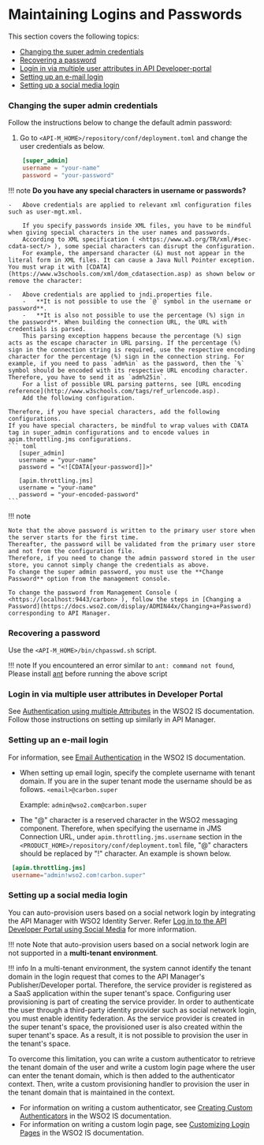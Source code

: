# Maintaining Logins and Passwords

This section covers the following topics:

-   [Changing the super admin credentials](#changing-the-super-admin-credentials)
-   [Recovering a password](#recovering-a-password)
-   [Login in via multiple user attributes in API Developer-portal](#login-in-via-multiple-user-attributes-in-developer-portal)
-   [Setting up an e-mail login](#login-in-via-multiple-user-attributes-in-developer-portal)
-   [Setting up a social media login](#setting-up-a-social-media-login)

### Changing the super admin credentials

Follow the instructions below to change the default admin password:

1.  Go to `<API-M_HOME>/repository/conf/deployment.toml` and change the user credentials as below.

   ``` toml
       [super_admin]
       username = "your-name"
       password = "your-password"
   ```
  
!!! note
    **Do you have any special characters in username or passwords?**
    
    -   Above credentials are applied to relevant xml configuration files such as user-mgt.xml.
    
        If you specify passwords inside XML files, you have to be mindful when giving special characters in the user names and passwords.
        According to XML specification ( <https://www.w3.org/TR/xml/#sec-cdata-sect/> ), some special characters can disrupt the configuration.
        For example, the ampersand character (&) must not appear in the literal form in XML files. It can cause a Java Null Pointer exception. You must wrap it with [CDATA](https://www.w3schools.com/xml/dom_cdatasection.asp) as shown below or remove the character:    
    
    -   Above credentials are applied to jndi.properties file.
        -   **It is not possible to use the `@` symbol in the username or password**.
        -   **It is also not possible to use the percentage (%) sign in the password**. When building the connection URL, the URL with credentials is parsed.
        This parsing exception happens because the percentage (%) sign acts as the escape character in URL parsing. If the percentage (%) sign in the connection string is required, use the respective encoding character for the percentage (%) sign in the connection string. For example, if you need to pass `adm%in` as the password, then the `%` symbol should be encoded with its respective URL encoding character. Therefore, you have to send it as `adm%25in`.
        For a list of possible URL parsing patterns, see [URL encoding reference](http://www.w3schools.com/tags/ref_urlencode.asp).
        Add the following configuration.
      
    Therefore, if you have special characters, add the following configurations.
    If you have special characters, be mindful to wrap values with CDATA tag in super_admin configurations and to encode values in apim.throttling.jms configurations.  
    ``` toml
       [super_admin]
       username = "your-name"
       password = "<![CDATA[your-password]]>" 
      
       [apim.throttling.jms]
       username = "your-name"
       password = "your-encoded-password"        
    ```

!!! note

    Note that the above password is written to the primary user store when the server starts for the first time.
    Thereafter, the password will be validated from the primary user store and not from the configuration file.
    Therefore, if you need to change the admin password stored in the user store, you cannot simply change the credentials as above.
    To change the super admin password, you must use the **Change Password** option from the management console.
      
    To change the password from Management Console ( <https://localhost:9443/carbon> ), follow the steps in [Changing a Password](https://docs.wso2.com/display/ADMIN44x/Changing+a+Password) corresponding to API Manager.

### Recovering a password

Use the `<API-M_HOME>/bin/chpasswd.sh` script.

!!! note
    If you encountered an error similar to `ant: command not found`, Please install [ant](https://ant.apache.org/) before running the above script

### Login in via multiple user attributes in Developer Portal

See [Authentication using multiple Attributes](https://is.docs.wso2.com/en/5.10.0/learn/managing-user-attributes/#authentication-using-multiple-attributes) in the WSO2 IS documentation. Follow those instructions on setting up similarly in API Manager. 

### Setting up an e-mail login

For information, see [Email Authentication](https://is.docs.wso2.com/en/5.10.0/learn/using-email-address-as-the-username/) in the WSO2 IS documentation.

-   When setting up email login, specify the complete username with tenant domain. If you are in the super tenant mode the username should be as follows. `<email>@carbon.super`
  
    Example: `admin@wso2.com@carbon.super`

-   The "@" character is a reserved character in the WSO2 messaging component. Therefore, when specifying the username in JMS Connection URL, under `apim.throttling.jms.username` section in the `<PRODUCT_HOME>/repository/conf/deployment.toml` file, "@" characters should be replaced by "!" character. An example is shown below.

   ``` toml
    [apim.throttling.jms]
    username="admin!wso2.com!carbon.super"
   ```

### Setting up a social media login

You can auto-provision users based on a social network login by integrating the API Manager with WSO2 Identity Server. Refer [Log in to the API Developer Portal using Social Media]({{base_path}}/learn/consume-api/customizations/log-in-to-the-api-store-using-social-media/) for more information.

!!! note
    Note that auto-provision users based on a social network login are not supported in a **multi-tenant environment**.

!!! info
    In a multi-tenant environment, the system cannot identify the tenant domain in the login request that comes to the API Manager's Publisher/Developer portal. Therefore, the service provider is registered as a SaaS application within the super tenant's space. Configuring user provisioning is part of creating the service provider. In order to authenticate the user through a third-party identity provider such as social network login, you must enable identity federation. As the service provider is created in the super tenant's space, the provisioned user is also created within the super tenant's space. As a result, it is not possible to provision the user in the tenant's space.

To overcome this limitation, you can write a custom authenticator to retrieve the tenant domain of the user and write a custom login page where the user can enter the tenant domain, which is then added to the authenticator context. Then, write a custom provisioning handler to provision the user in the tenant domain that is maintained in the context.

-   For information on writing a custom authenticator, see [Creating Custom Authenticators](https://is.docs.wso2.com/en/5.10.0/develop/writing-a-custom-local-authenticator/) in the WSO2 IS documentation.
-   For information on writing a custom login page, see [Customizing Login Pages](https://is.docs.wso2.com/en/5.10.0/develop/customizing-login-pages-for-service-providers/) in the WSO2 IS documentation.



